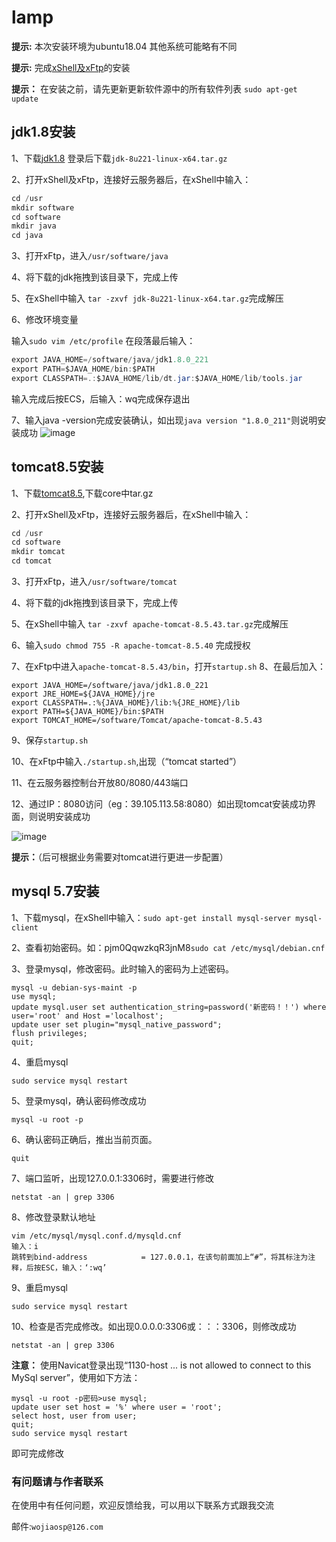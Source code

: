 # lamp

**提示:** 本次安装环境为ubuntu18.04 其他系统可能略有不同

**提示:** 完成[xShell及xFtp](https://www.netsarang.com/zh/free-for-home-school/)的安装

**提示：** 在安装之前，请先更新更新软件源中的所有软件列表 `sudo apt-get update`

## jdk1.8安装

1、下载[jdk1.8](https://www.oracle.com/technetwork/java/javase/downloads/jdk8-downloads-2133151.html) 登录后下载`jdk-8u221-linux-x64.tar.gz`

2、打开xShell及xFtp，连接好云服务器后，在xShell中输入：

```java
cd /usr
mkdir software
cd software
mkdir java
cd java
```

3、打开xFtp，进入`/usr/software/java`

4、将下载的jdk拖拽到该目录下，完成上传

5、在xShell中输入 `tar -zxvf jdk-8u221-linux-x64.tar.gz`完成解压

6、修改环境变量

输入`sudo vim /etc/profile`
在段落最后输入：
```java
export JAVA_HOME=/software/java/jdk1.8.0_221
export PATH=$JAVA_HOME/bin:$PATH
export CLASSPATH=.:$JAVA_HOME/lib/dt.jar:$JAVA_HOME/lib/tools.jar
```
输入完成后按ECS，后输入：wq完成保存退出

7、输入java -version完成安装确认，如出现`java version "1.8.0_211"`则说明安装成功
![image](https://github.com/johnsun123/lamp/blob/master/javaSuccessfulInstalledPage.PNG)



## tomcat8.5安装
1、下载[tomcat8.5](https://tomcat.apache.org/download-80.cgi),下载core中tar.gz

2、打开xShell及xFtp，连接好云服务器后，在xShell中输入：
```java
cd /usr
cd software
mkdir tomcat
cd tomcat
```
3、打开xFtp，进入`/usr/software/tomcat`

4、将下载的jdk拖拽到该目录下，完成上传

5、在xShell中输入 `tar -zxvf apache-tomcat-8.5.43.tar.gz`完成解压

6、输入`sudo chmod 755 -R apache-tomcat-8.5.40` 完成授权

7、在xFtp中进入`apache-tomcat-8.5.43/bin`，打开`startup.sh`
8、在最后加入：

```
export JAVA_HOME=/software/java/jdk1.8.0_221
export JRE_HOME=${JAVA_HOME}/jre
export CLASSPATH=.:%{JAVA_HOME}/lib:%{JRE_HOME}/lib
export PATH=${JAVA_HOME}/bin:$PATH
export TOMCAT_HOME=/software/Tomcat/apache-tomcat-8.5.43
```

9、保存`startup.sh`

10、在xFtp中输入`./startup.sh`,出现（“tomcat started”）

11、在云服务器控制台开放80/8080/443端口

12、通过IP：8080访问（eg：39.105.113.58:8080）如出现tomcat安装成功界面，则说明安装成功

![image](https://github.com/johnsun123/lamp/blob/master/tomcatSuccessfulInstalledPage.PNG)

**提示：**（后可根据业务需要对tomcat进行更进一步配置）


## mysql 5.7安装
1、下载mysql，在xShell中输入：`sudo apt-get install mysql-server mysql-client`

2、查看初始密码。如：pjm0QqwzkqR3jnM8`sudo cat /etc/mysql/debian.cnf`

3、登录mysql，修改密码。此时输入的密码为上述密码。
```
mysql -u debian-sys-maint -p
use mysql;
update mysql.user set authentication_string=password('新密码！！') where user='root' and Host ='localhost';
update user set plugin="mysql_native_password";
flush privileges;
quit;
```
4、重启mysql 

`sudo service mysql restart`

5、登录mysql，确认密码修改成功 

`mysql -u root -p`

6、确认密码正确后，推出当前页面。 

`quit`

7、端口监听，出现127.0.0.1:3306时，需要进行修改 

`netstat -an | grep 3306`

8、修改登录默认地址
```
vim /etc/mysql/mysql.conf.d/mysqld.cnf
输入：i
跳转到bind-address            = 127.0.0.1，在该句前面加上“#”，将其标注为注释，后按ESC，输入：‘:wq’
```

9、重启mysql

```
sudo service mysql restart
```
10、检查是否完成修改。如出现0.0.0.0:3306或：：：3306，则修改成功

```
netstat -an | grep 3306
```

**注意：** 使用Navicat登录出现“1130-host ... is not allowed to connect to this MySql server”，使用如下方法：
```
mysql -u root -p密码>use mysql;
update user set host = '%' where user = 'root';
select host, user from user;
quit;
sudo service mysql restart
```
即可完成修改


### 有问题请与作者联系
在使用中有任何问题，欢迎反馈给我，可以用以下联系方式跟我交流

邮件:`wojiaosp@126.com`
